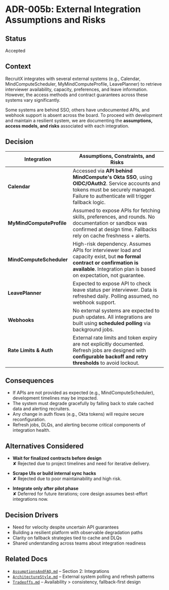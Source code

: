 # ADR-005b: External Integration Assumptions and Risks

## Status

Accepted

## Context

RecruitX integrates with several external systems (e.g., Calendar, MindComputeScheduler, MyMindComputeProfile, LeavePlanner) to retrieve
interviewer availability, capacity, preferences, and leave information. However, the access methods and contract
guarantees across these systems vary significantly.

Some systems are behind SSO, others have undocumented APIs, and webhook support is absent across the board. To proceed
with development and maintain a resilient system, we are documenting the **assumptions, access models, and risks**
associated with each integration.

## Decision

| Integration            | Assumptions, Constraints, and Risks                                                                                                                                                           |
|------------------------|-----------------------------------------------------------------------------------------------------------------------------------------------------------------------------------------------|
| **Calendar**    | Accessed via **API behind MindCompute's Okta SSO**, using **OIDC/OAuth2**. Service accounts and tokens must be securely managed. Failure to authenticate will trigger fallback logic.            |
| **MyMindComputeProfile**             | Assumed to expose APIs for fetching skills, preferences, and rounds. No documentation or sandbox was confirmed at design time. Fallbacks rely on cache freshness + alerts.                    |
| **MindComputeScheduler**           | High-risk dependency. Assumes APIs for interviewer load and capacity exist, but **no formal contract or confirmation is available**. Integration plan is based on expectation, not guarantee. |
| **LeavePlanner**      | Expected to expose API to check leave status per interviewer. Data is refreshed daily. Polling assumed, no webhook support.                                                                   |
| **Webhooks**           | No external systems are expected to push updates. All integrations are built using **scheduled polling** via background jobs.                                                                 |
| **Rate Limits & Auth** | External rate limits and token expiry are not explicitly documented. Refresh jobs are designed with **configurable backoff and retry thresholds** to avoid lockout.                           |

## Consequences

- If APIs are not provided as expected (e.g., MindComputeScheduler), development timelines may be impacted.
- The system must degrade gracefully by falling back to stale cached data and alerting recruiters.
- Any change in auth flows (e.g., Okta tokens) will require secure reconfiguration.
- Refresh jobs, DLQs, and alerting become critical components of integration health.

## Alternatives Considered

- **Wait for finalized contracts before design**  
  ✘ Rejected due to project timelines and need for iterative delivery.

- **Scrape UIs or build internal sync hacks**  
  ✘ Rejected due to poor maintainability and high risk.

- **Integrate only after pilot phase**  
  ✘ Deferred for future iterations; core design assumes best-effort integrations now.

## Decision Drivers

- Need for velocity despite uncertain API guarantees
- Building a resilient platform with observable degradation paths
- Clarity on fallback strategies tied to cache and DLQs
- Shared understanding across teams about integration readiness

## Related Docs

- [`AssumptionsAndFAQ.md`](../AssumptionsAndFAQ.md) – Section 2: Integrations
- [`ArchitectureStyle.md`](../ArchitectureStyle.md) – External system polling and refresh patterns
- [`Tradeoffs.md`](../Tradeoffs.md) – Availability > consistency, fallback-first design
